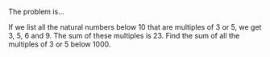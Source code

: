 The problem is...

If we list all the natural numbers below 10 that are multiples of 3 or 5, we get 3, 5, 6 and 9. The sum of these multiples is 
23. Find the sum of all the multiples of 3 or 5 below 1000.

